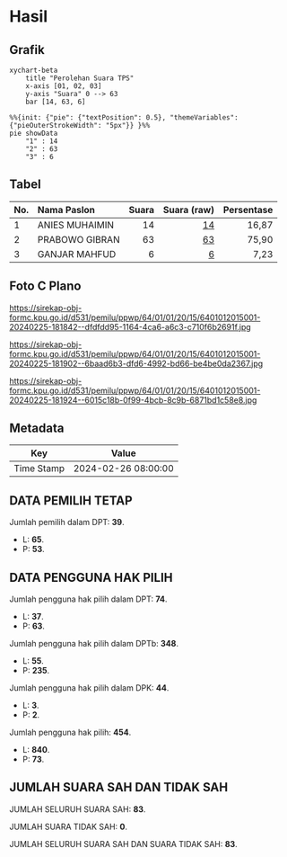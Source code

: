 # Hasil

## Grafik

```mermaid
xychart-beta
    title "Perolehan Suara TPS"
    x-axis [01, 02, 03]
    y-axis "Suara" 0 --> 63
    bar [14, 63, 6]
```

```mermaid
%%{init: {"pie": {"textPosition": 0.5}, "themeVariables": {"pieOuterStrokeWidth": "5px"}} }%%
pie showData
    "1" : 14
    "2" : 63
    "3" : 6
```

## Tabel

| No. | Nama Paslon    | Suara | Suara (raw) | Persentase |
|:--- |:-------------- | -----:| -----------:| ----------:|
| 1   | ANIES MUHAIMIN | 14    | [14][p-1]   | 16,87      |
| 2   | PRABOWO GIBRAN | 63    | [63][p-2]   | 75,90      |
| 3   | GANJAR MAHFUD  | 6     | [6][p-3]    | 7,23       |


[p-1]: https://github.com/gigit-pemilu/pemilu-2024-64-kalimantan-timur/blob/main/pilpres/hitung-suara/sub/64-kalimantan-timur/sub/01-paser/sub/01-batu-sopang/sub/2015-rantau-buta/sub/001-tps/sub/paslon-1.txt
[p-2]: https://github.com/gigit-pemilu/pemilu-2024-64-kalimantan-timur/blob/main/pilpres/hitung-suara/sub/64-kalimantan-timur/sub/01-paser/sub/01-batu-sopang/sub/2015-rantau-buta/sub/001-tps/sub/paslon-2.txt
[p-3]: https://github.com/gigit-pemilu/pemilu-2024-64-kalimantan-timur/blob/main/pilpres/hitung-suara/sub/64-kalimantan-timur/sub/01-paser/sub/01-batu-sopang/sub/2015-rantau-buta/sub/001-tps/sub/paslon-3.txt

## Foto C Plano

https://sirekap-obj-formc.kpu.go.id/d531/pemilu/ppwp/64/01/01/20/15/6401012015001-20240225-181842--dfdfdd95-1164-4ca6-a6c3-c710f6b2691f.jpg

https://sirekap-obj-formc.kpu.go.id/d531/pemilu/ppwp/64/01/01/20/15/6401012015001-20240225-181902--6baad6b3-dfd6-4992-bd66-be4be0da2367.jpg

https://sirekap-obj-formc.kpu.go.id/d531/pemilu/ppwp/64/01/01/20/15/6401012015001-20240225-181924--6015c18b-0f99-4bcb-8c9b-6871bd1c58e8.jpg


## Metadata

| Key        | Value               |
| ---------- | ------------------- |
| Time Stamp | 2024-02-26 08:00:00 |


## DATA PEMILIH TETAP

Jumlah pemilih dalam DPT: **39**.
 * L: **65**.
 * P: **53**.

## DATA PENGGUNA HAK PILIH

Jumlah pengguna hak pilih dalam DPT: **74**.
 * L: **37**.
 * P: **63**.

Jumlah pengguna hak pilih dalam DPTb: **348**.
 * L: **55**.
 * P: **235**.

Jumlah pengguna hak pilih dalam DPK: **44**.
 * L: **3**.
 * P: **2**.

Jumlah pengguna hak pilih: **454**.
 * L: **840**.
 * P: **73**.

## JUMLAH SUARA SAH DAN TIDAK SAH

JUMLAH SELURUH SUARA SAH: **83**.

JUMLAH SUARA TIDAK SAH: **0**.

JUMLAH SELURUH SUARA SAH DAN SUARA TIDAK SAH: **83**.


